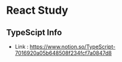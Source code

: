 # React Study

## TypeScipt Info

- Link : https://www.notion.so/TypeScript-7016920a05b648508f234fcf7a0847d8


